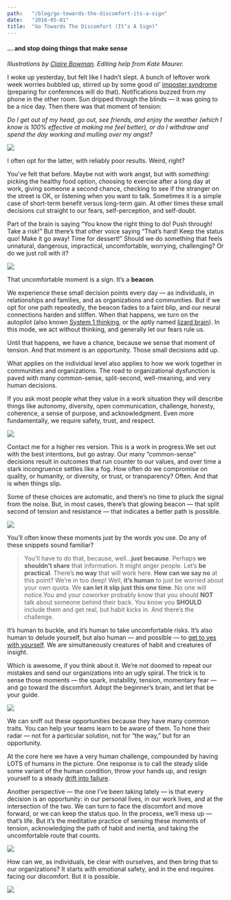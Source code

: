 ```yaml
---
path:	"/blog/go-towards-the-discomfort-its-a-sign"
date:	"2016-05-01"
title:	"Go Towards The Discomfort (It’s A Sign)"
---
```


#### … and stop doing things that make sense

*Illustrations by *[*Claire Bowman*](http://claire-bowman.squarespace.com/)*. Editing help from Kate Maurer.*

I woke up yesterday, but felt like I hadn’t slept. A bunch of leftover work week worries bubbled up, stirred up by some good ol’ [imposter syndrome](http://www.nytimes.com/2015/10/26/your-money/learning-to-deal-with-the-impostor-syndrome.html?_r=0) (preparing for conferences will do that). Notifications buzzed from my phone in the other room. Sun dripped through the blinds — it was going to be a nice day. Then there was that moment of tension:

*Do I get out of my head, go out, see friends, and enjoy the weather (which I know is 100% effective at making me feel better), or do I withdraw and spend the day working and mulling over my angst?*

![](/images/1*jUfZDveIlz7VakyS4Vlvwg.jpeg)

I often opt for the latter, with reliably poor results. Weird, right?

You’ve felt that before. Maybe not with work angst, but with *something*: picking the healthy food option, choosing to exercise after a long day at work, giving someone a second chance, checking to see if the stranger on the street is OK, or listening when you want to talk. Sometimes it is a simple case of short-term benefit versus long-term gain. At other times these small decisions cut straight to our fears, self-perception, and self-doubt.

Part of the brain is saying “You know the right thing to do! Push through! Take a risk!” But there’s that other voice saying “That’s hard! Keep the status quo! Make it go away! Time for dessert!” Should we do something that feels unnatural, dangerous, impractical, uncomfortable, worrying, challenging? Or do we just roll with it?

![](/images/1*nXcVN_iE3NABLBbTzS1L9g.png)

That uncomfortable moment is a sign. It’s a **beacon**.

We experience these small decision points every day — as individuals, in relationships and families, and as organizations and communities. But if we opt for one path repeatedly, the beacon fades to a faint blip, and our neural connections harden and stiffen. When that happens, we turn on the autopilot (also known [System 1 thinking](http://bigthink.com/delancey-place/the-two-systems-of-cognitive-processes), or the aptly named [lizard brain](http://sethgodin.typepad.com/seths_blog/2010/01/quieting-the-lizard-brain.html)). In this mode, we act without thinking, and generally let our fears rule us.

Until that happens, we have a chance, because we sense that moment of tension. And that moment is an opportunity. Those small decisions add up.

What applies on the individual level also applies to how we work together in communities and organizations. The road to organizational dysfunction is paved with many common-sense, split-second, well-meaning, and very human decisions.

If you ask most people what they value in a work situation they will describe things like autonomy, diversity, open communication, challenge, honesty, coherence, a sense of purpose, and acknowledgment. Even more fundamentally, we require safety, trust, and respect.

![](/images/1*2LhW2K7CtvUXZB5LV3CJdg.png)

Contact me for a higher res version. This is a work in progress.We set out with the best intentions, but go astray. Our many “common-sense” decisions result in outcomes that run counter to our values, and over time a stark incongruence settles like a fog. How often do we compromise on quality, or humanity, or diversity, or trust, or transparency? Often. And that is when things slip.

Some of these choices are automatic, and there’s no time to pluck the signal from the noise. But, in most cases, there’s that glowing beacon — that split second of tension and resistance — that indicates a better path is possible.

![](/images/1*Ym91rCVYUMa1e9yb21Hqlg.jpeg)

You’ll often know these moments just by the words you use. Do any of these snippets sound familiar?


> You’ll have to do that, because, well…**just because**.
> Perhaps **we shouldn’t share** that information. It might anger people.
> Let’s **be practical**. There’s **no way** that will work here.
> **How can we say no** at this point? We’re in too deep!
> Well, **it’s human** to just be worried about your own quota.
> We **can let it slip just this one time**. No one will notice.You and your coworker probably know that you should **NOT** talk about someone behind their back. You know you **SHOULD** include them and get real, but habit kicks in. And there’s the challenge.

It’s human to buckle, and it’s human to take uncomfortable risks. It’s also human to delude yourself, but also human — and possible — to [get to yes with yourself](http://www.williamury.com/books/getting-to-yes-with-yourself/). We are simultaneously creatures of habit and creatures of insight.

Which is awesome, if you think about it. We’re not doomed to repeat our mistakes and send our organizations into an ugly spiral. The trick is to sense those moments — the spark, instability, tension, momentary fear — and go toward the discomfort. Adopt the beginner’s brain, and let that be your guide.

![](/images/1*6rr4zgvFyLPTs0VYe8XRxQ.jpeg)

We can sniff out these opportunities because they have many common traits. You can help your teams learn to be aware of them. To hone their radar — not for a particular solution, not for “the way,” but for an opportunity.

At the core here we have a very human challenge, compounded by having LOTS of humans in the picture. One response is to call the steady slide some variant of the human condition, throw your hands up, and resign yourself to a steady [drift into failure](https://www.govloop.com/community/blog/how-organizations-fail-part-two-drifting-into-failure/).

Another perspective — the one I’ve been taking lately — is that every decision is an opportunity: in our personal lives, in our work lives, and at the intersection of the two. We can turn to face the discomfort and move forward, or we can keep the status quo. In the process, we’ll mess up — that’s life. But it’s the meditative practice of sensing these moments of tension, acknowledging the path of habit and inertia, and taking the uncomfortable route that counts.

![](/images/1*bump1Indr5DU5O9vvsuKKg.jpeg)

How can we, as individuals, be clear with ourselves, and then bring that to our organizations? It starts with emotional safety, and in the end requires facing our discomfort. But it is possible.

![](/images/1*Xy-k95-hIPxELNWxyu1lFA.png)